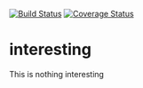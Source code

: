 [![Build Status](https://travis-ci.org/muganda/interesting.svg?branch=flask)](https://travis-ci.org/muganda/interesting)  [![Coverage Status](https://coveralls.io/repos/github/muganda/interesting/badge.svg?branch=master)](https://coveralls.io/github/muganda/interesting?branch=master)
# interesting
This is nothing interesting
